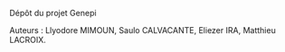 Dépôt du projet Genepi



Auteurs : Llyodore MIMOUN, Saulo CALVACANTE, Eliezer IRA, Matthieu LACROIX.
